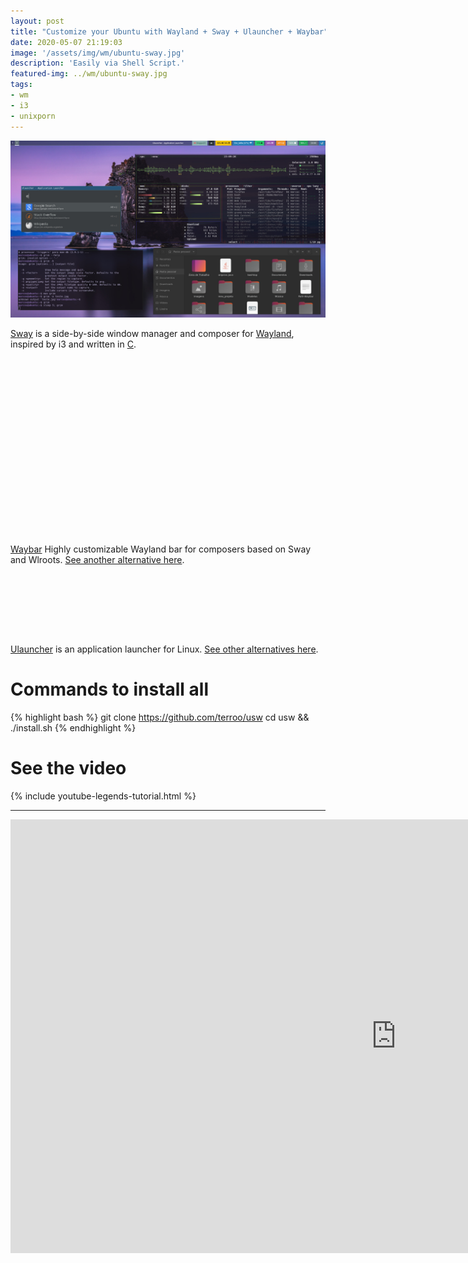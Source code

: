 ```yaml
---
layout: post
title: "Customize your Ubuntu with Wayland + Sway + Ulauncher + Waybar"
date: 2020-05-07 21:19:03
image: '/assets/img/wm/ubuntu-sway.jpg'
description: 'Easily via Shell Script.'
featured-img: ../wm/ubuntu-sway.jpg
tags:
- wm
- i3
- unixporn
---
```


![Customize your Ubuntu with Wayland + Sway + Ulauncher + Waybar](/assets/img/wm/ubuntu-sway.jpg)

[Sway](https://swaywm.org/) is a side-by-side window manager and composer for [Wayland](https://en.wikipedia.org/wiki/Wayland_(display_server_protocol)), inspired by i3 and written in [C](https://en.terminalroot.com.br/examples-of-functions-fread-fwrite-remove-and-others-in-c/).

<!-- QUADRADO -->
<script async src="//pagead2.googlesyndication.com/pagead/js/adsbygoogle.js"></script>
<ins class="adsbygoogle"
style="display:inline-block;width:336px;height:280px"
data-ad-client="ca-pub-2838251107855362"
data-ad-slot="5351066970"></ins>
<script>
(adsbygoogle=window.adsbygoogle || []).push({});
</script>

[Waybar](https://github.com/Alexays/Waybar) Highly customizable Wayland bar for composers based on Sway and Wlroots. [See another alternative here](https://en.terminalroot.com.br/how-to-customize-your-linux-mint-with-i3-polybar-rofi/).

<!-- LISTA MIN -->
<script async src="//pagead2.googlesyndication.com/pagead/js/adsbygoogle.js"></script>
<ins class="adsbygoogle"
style="display:inline-block;width:730px;height:95px"
data-ad-client="ca-pub-2838251107855362"
data-ad-slot="5351066970"></ins>
<script>
(adsbygoogle=window.adsbygoogle || []).push({});
</script>

[Ulauncher](https://ulauncher.io/) is an application launcher for Linux. [See other alternatives here](https://en.terminalroot.com.br/12-best-launchers-for-linux/).

# Commands to install all
{% highlight bash %}
git clone https://github.com/terroo/usw
cd usw && ./install.sh
{% endhighlight %}

<!-- RETANGULO LARGO 2 -->
<script async src="//pagead2.googlesyndication.com/pagead/js/adsbygoogle.js"></script>
<ins class="adsbygoogle"
style="display:block; text-align:center;"
data-ad-layout="in-article"
data-ad-format="fluid"
data-ad-client="ca-pub-2838251107855362"
data-ad-slot="8549252987"></ins>
<script>
(adsbygoogle=window.adsbygoogle || []).push({});
</script>

# See the video

{% include youtube-legends-tutorial.html %}

<hr>

<iframe width="1234" height="694" src="https://www.youtube.com/embed/nY_o7k8aQVI" frameborder="0" allow="accelerometer; autoplay; encrypted-media; gyroscope; picture-in -picture "allowfullscreen></iframe>
    
